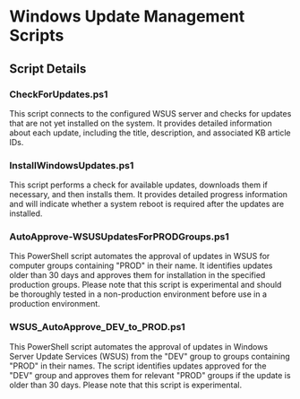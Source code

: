 # Windows Update Management Scripts

## Script Details
### CheckForUpdates.ps1
This script connects to the configured WSUS server and checks for updates that are not yet installed on the system. It provides detailed information about each update, including the title, description, and associated KB article IDs.

### InstallWindowsUpdates.ps1
This script performs a check for available updates, downloads them if necessary, and then installs them. It provides detailed progress information and will indicate whether a system reboot is required after the updates are installed.

### AutoApprove-WSUSUpdatesForPRODGroups.ps1
This PowerShell script automates the approval of updates in WSUS for computer groups containing "PROD" in their name. 
It identifies updates older than 30 days and approves them for installation in the specified production groups. 
Please note that this script is experimental and should be thoroughly tested in a non-production environment before use in a production environment.

### WSUS_AutoApprove_DEV_to_PROD.ps1
This PowerShell script automates the approval of updates in Windows Server Update Services (WSUS) from the "DEV" group to groups containing "PROD" in their names. 
The script identifies updates approved for the "DEV" group and approves them for relevant "PROD" groups if the update is older than 30 days. Please note that this script is experimental.

